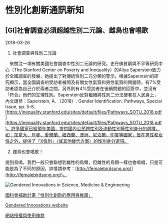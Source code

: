 # 性別化創新通訊新知

## [GI]社會調查必須超越性別二元論、雌鳥也會唱歌

2018-03-26  

1. 社會調查與性別二元論

 來關注一項有關美國社會調查中性別二元論的研究。史丹佛貧窮與不平等研究中心（The Stanford Center on Poverty and Inequality）的Aliya Saperstein致力於全國調查的發展，她提出了對傳統性別二元分類的警示。根據Saperstein的研究顯示，當全國調查的受訪者被問及有關女性氣質和男性氣質的問題時，有7%受訪者認為自己介於兩者之間，另外則有4%受訪者在後續問題的回答中，並沒有「符合」他們的生理性別。Saperstein反對繼續將性別二分法硬套在人民身上，內文請參：Saperstein, A. （2018）. Gender Identification. Pathways, Special Issue, pp. 5-8. [https://inequality.stanford.edu/sites/default/files/Pathways_SOTU_2018.pdf](https://inequality.stanford.edu/sites/default/files/Pathways_SOTU_2018.pdf)。許多國家已經領先美國，提供國內公民跨性別及流動性別等性別身分的選擇，如：加拿大、丹麥、愛爾蘭、紐西蘭、澳洲、尼泊爾、印度等國家，皆在男性和女性之外，提供了「X性別」（或其他替代方案）的性別身分選項。

2. 雌鳥也會唱歌！

提到鳥鳴，我們一般只會聯想到雄性的鳥類，但雌性的鳥類一樣也會鳴唱，只是可能是為了不同的原因，詳情請參考：[http://femalebirdsong.org/](http://femalebirdsong.org/)。

![Gendered Innovations in Science, Medicine & Engineering](http://genderedinnovations.taiwan-gist.net/images/gi_lw_transparent_420x140.png)

[國科會補助計畫「性別化創新的應用與推廣」](http://taiwan-gist.nknu.edu.tw/)

[Gendered Innovations website](http://genderedinnovations.stanford.edu/index.html)

[網站授權與使用條款](http://genderedinnovations.taiwan-gist.net/terms-of-use.html)
